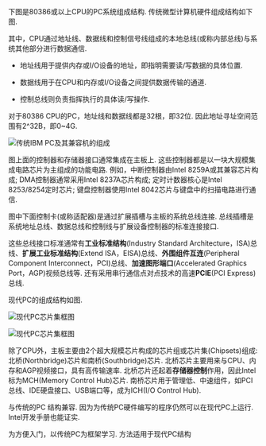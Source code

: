 下图是80386或以上CPU的PC系统组成结构. 传统微型计算机硬件组成结构如下图. 

其中，CPU通过地址线、数据线和控制信号线组成的本地总线(或称内部总线)与系统其他部分进行数据通信. 

- 地址线用于提供内存或I/O设备的地址，即指明需要读/写数据的具体位置. 

- 数据线用于在CPU和内存或I/O设备之间提供数据传输的通道. 

- 控制总线则负责指挥执行的具体读/写操作. 
 
对于80386 CPU的PC，地址线和数据线都是32根，即32位. 因此地址寻址空间范围有2^32B，即0~4G. 

![传统IBM PC及其兼容机的组成](images/1.png)

图上面的控制器和存储器接口通常集成在主板上. 这些控制器都是以一块大规模集成电路芯片为主组成的功能电路. 例如，中断控制器由Intel 8259A或其兼容芯片构成; DMA控制器通常采用Intel 8237A芯片构成; 定时计数器核心是Intel 8253/8254定时芯片; 键盘控制器使用Intel 8042芯片与键盘中的扫描电路进行通信. 

图中下面控制卡(或称适配器)是通过扩展插槽与主板的系统总线连接. 总线插槽是系统地址总线、数据总线和控制线与扩展设备控制器的标准连接接口. 

这些总线接口标准通常有**工业标准结构**(Industry Standard Architecture，ISA)总线、**扩展工业标准结构**(Extend ISA，EISA)总线、**外围组件互连**(Peripheral Component Interconnect，PCI)总线、**加速图形端口**(Accelerated Graphics Port，AGP)视频总线等. 还有采用串行通信点对点技术的高速**PCIE**(PCI Express)总线. 

现代PC的组成结构如图. 

![现代PC芯片集框图](images/2.png)

![现代PC芯片集框图](images/10.png)

除了CPU外，主板主要由2个超大规模芯片构成的芯片组或芯片集(Chipsets)组成: 北桥(Northbridge)芯片和南桥(Southbridge)芯片. 北桥芯片主要用来与CPU、内存和AGP视频接口，具有高传输速率. 北桥芯片还起着**存储器控制**作用，因此Intel标为MCH(Memory Control Hub)芯片. 南桥芯片用于管理低、中速组件，如PCI总线、IDE硬盘接口、USB端口等，成为ICH(I/O Control Hub). 

与传统的PC 结构兼容. 因为为传统PC硬件编写的程序仍然可以在现代PC上运行. Intel开发手册也能证实. 

为方便入门，以传统PC为框架学习. 方法适用于现代PC结构

